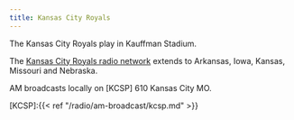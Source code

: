 ```yaml
---
title: Kansas City Royals
---
```

The Kansas City Royals play in Kauffman Stadium.

The [Kansas City Royals radio network](https://www.mlb.com/royals/schedule/royals-radio-network-affiliates)
extends to Arkansas, Iowa, Kansas, Missouri and Nebraska.

AM broadcasts locally on [KCSP] 610 Kansas City MO.

[KCSP]:{{< ref "/radio/am-broadcast/kcsp.md" >}}
